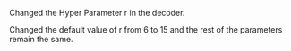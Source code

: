 Changed the Hyper Parameter r in the decoder.

Changed the default value of r from 6 to 15 and the rest of the parameters remain the same.

